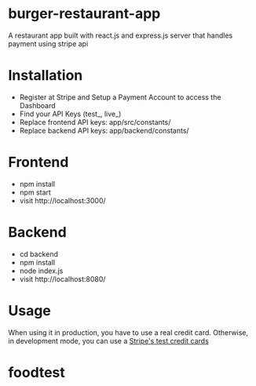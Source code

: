 # burger-restaurant-app
A restaurant app built with react.js and express.js server that handles payment using stripe api

# Installation
<ul>
  <li>Register at Stripe and Setup a Payment Account to access the Dashboard</li>
  <li>Find your API Keys (test_, live_)</li>
  <li>Replace frontend API keys: app/src/constants/</li>
  <li>Replace backend API keys: app/backend/constants/</li>
</ul>

# Frontend
<ul>
  <li>npm install</li>
  <li>npm start</li>
  <li>visit http://localhost:3000/</li>
</ul>

# Backend
<ul>
  <li> cd backend </li>
  <li> npm install </li>
  <li> node index.js </li>
  <li> visit http://localhost:8080/ </li>
</ul>

# Usage
 When using it in production, you have to use a real credit card. Otherwise, in development mode, you can use a <a href="https://stripe.com/docs/testing#cards">Stripe's test credit cards</a>
# foodtest

